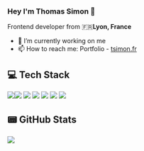 ### Hey I'm Thomas Simon 👋

Frontend developer from 🇫🇷**Lyon, France** 

- 🔭 I’m currently working on me
- 📫 How to reach me: Portfolio - [tsimon.fr](https://www.tsimon.fr)

## 💻  Tech Stack

<img src="https://img.shields.io/badge/React-61DAFB?logo=React&logoColor=white&style=flat" /><img src="https://img.shields.io/badge/HTML-E34F26?logo=HTML5&logoColor=white&style=flat" />
<img src="https://img.shields.io/badge/CSS-1572B6?logo=CSS3&logoColor=white&style=flat" />
<img src="https://img.shields.io/badge/JavaScript-F7DF1E?logo=javascript&logoColor=white&style=flat" />
<img src="https://img.shields.io/badge/Typescript-3178C6?logo=typescript&logoColor=white&style=flat" />
<img src="https://img.shields.io/badge/Docker-2496ED?logo=docker&logoColor=white&style=flat" />
<img src="https://img.shields.io/badge/Redux-764ABC?logo=redux&logoColor=white&style=flat" />

## 📟  GitHub Stats

<img src="https://github-readme-stats.vercel.app/api?username=Wazack&&show_icons=true&title_color=b2967d&icon_color=b2967d&text_color=00000&bg_color=ecf8f8" />
